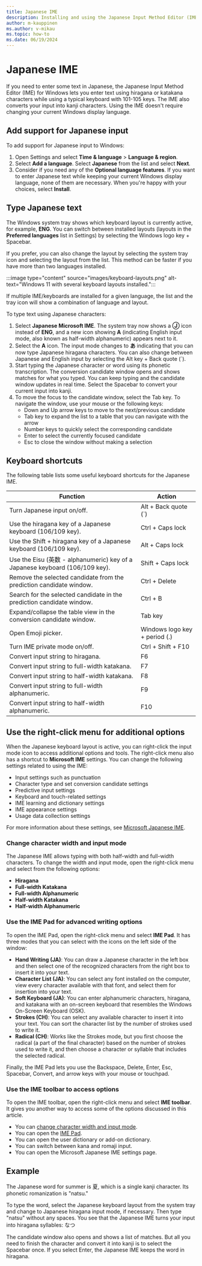 ```yaml
---
title: Japanese IME
description: Installing and using the Japanese Input Method Editor (IME)
author: m-kauppinen
ms.author: v-mikau
ms.topic: how-to
ms.date: 06/19/2024
---
```


# Japanese IME

If you need to enter some text in Japanese, the Japanese Input Method Editor (IME) for Windows lets you enter text using hiragana or katakana characters while using a typical keyboard with 101-105 keys. The IME also converts your input into kanji characters. Using the IME doesn't require changing your current Windows display language.

## Add support for Japanese input

To add support for Japanese input to Windows:

1. Open Settings and select **Time & language** > **Language & region**.
1. Select **Add a language**. Select **Japanese** from the list and select **Next**.
1. Consider if you need any of the **Optional language features**. If you want to enter Japanese text while keeping your current Windows display language, none of them are necessary. When you're happy with your choices, select **Install**.

## Type Japanese text

The Windows system tray shows which keyboard layout is currently active, for example, **ENG**. You can switch between installed layouts (layouts in the **Preferred languages** list in Settings) by selecting the Windows logo key + Spacebar.

If you prefer, you can also change the layout by selecting the system tray icon and selecting the layout from the list. This method can be faster if you have more than two languages installed.

:::image type="content" source="images/keyboard-layouts.png" alt-text="Windows 11 with several keyboard layouts installed.":::

If multiple IME/keyboards are installed for a given language, the list and the tray icon will show a combination of language and layout.

To type text using Japanese characters:

1. Select **Japanese Microsoft IME**. The system tray now shows a **Ⓙ** icon instead of **ENG**, and a new icon showing **A** (indicating English input mode, also known as half-width alphanumeric) appears next to it.
1. Select the **A** icon. The input mode changes to **あ** indicating that you can now type Japanese hiragana characters. You can also change between Japanese and English input by selecting the Alt key + Back quote (`).
1. Start typing the Japanese character or word using its phonetic transcription. The conversion candidate window opens and shows matches for what you typed. You can keep typing and the candidate window updates in real time. Select the Spacebar to convert your current input into kanji.
1. To move the focus to the candidate window, select the Tab key. To navigate the window, use your mouse or the following keys:
    - Down and Up arrow keys to move to the next/previous candidate
    - Tab key to expand the list to a table that you can navigate with the arrow
    - Number keys to quickly select the corresponding candidate
    - Enter to select the currently focused candidate
    - Esc to close the window without making a selection

## Keyboard shortcuts

The following table lists some useful keyboard shortcuts for the Japanese IME.

| Function | Action |
|----------|--------|
|Turn Japanese input on/off. |Alt + Back quote (`) |
|Use the hiragana key of a Japanese keyboard (106/109 key). |Ctrl + Caps lock |
|Use the Shift + hiragana key of a Japanese keyboard (106/109 key). |Alt + Caps lock |
|Use the Eisu (英数 - alphanumeric) key of a Japanese keyboard (106/109 key). |Shift + Caps lock |
|Remove the selected candidate from the prediction candidate window. |Ctrl + Delete |
|Search for the selected candidate in the prediction candidate window. |Ctrl + B |
|Expand/collapse the table view in the conversion candidate window. |Tab key |
|Open Emoji picker. |Windows logo key + period (.) |
|Turn IME private mode on/off. |Ctrl + Shift + F10 |
|Convert input string to hiragana. |F6 |
|Convert input string to full-width katakana. |F7 |
|Convert input string to half-width katakana. |F8 |
|Convert input string to full-width alphanumeric. |F9 |
|Convert input string to half-width alphanumeric. |F10 |

## Use the right-click menu for additional options

When the Japanese keyboard layout is active, you can right-click the input mode icon to access additional options and tools. The right-click menu also has a shortcut to **Microsoft IME** settings. You can change the following settings related to using the IME:

- Input settings such as punctuation
- Character type and set conversion candidate settings
- Predictive input settings
- Keyboard and touch-related settings
- IME learning and dictionary settings
- IME appearance settings
- Usage data collection settings

For more information about these settings, see [Microsoft Japanese IME](https://support.microsoft.com/en-us/windows/microsoft-japanese-ime-da40471d-6b91-4042-ae8b-713a96476916#ID0EBBL=English_keyboard_(101/102_key)).

### Change character width and input mode

The Japanese IME allows typing with both half-width and full-width characters. To change the width and input mode, open the right-click menu and select from the following options:

- **Hiragana**
- **Full-width Katakana**
- **Full-width Alphanumeric**
- **Half-width Katakana**
- **Half-width Alphanumeric**

### Use the IME Pad for advanced writing options

To open the IME Pad, open the right-click menu and select **IME Pad**. It has three modes that you can select with the icons on the left side of the window:

- **Hand Writing (JA)**: You can draw a Japanese character in the left box and then select one of the recognized characters from the right box to insert it into your text.
- **Character List (JA)**: You can select any font installed on the computer, view every character available with that font, and select them for insertion into your text.
- **Soft Keyboard (JA)**: You can enter alphanumeric characters, hiragana, and katakana with an on-screen keyboard that resembles the Windows On-Screen Keyboard (OSK).
- **Strokes (CH)**: You can select any available character to insert it into your text. You can sort the character list by the number of strokes used to write it.
- **Radical (CH)**: Works like the Strokes mode, but you first choose the radical (a part of the final character) based on the number of strokes used to write it, and then choose a character or syllable that includes the selected radical.

Finally, the IME Pad lets you use the Backspace, Delete, Enter, Esc, Spacebar, Convert, and arrow keys with your mouse or touchpad.

### Use the IME toolbar to access options

To open the IME toolbar, open the right-click menu and select **IME toolbar**. It gives you another way to access some of the options discussed in this article.

- You can [change character width and input mode](#change-character-width-and-input-mode).
- You can open the [IME Pad](#use-the-ime-pad-for-advanced-writing-options).
- You can open the user dictionary or add-on dictionary.
- You can switch between kana and romaji input.
- You can open the Microsoft Japanese IME settings page.

## Example

The Japanese word for summer is 夏, which is a single kanji character. Its phonetic romanization is "natsu."

To type the word, select the Japanese keyboard layout from the system tray and change to Japanese hiragana input mode, if necessary. Then type "natsu" without any spaces. You see that the Japanese IME turns your input into hiragana syllables: なつ

The candidate window also opens and shows a list of matches. But all you need to finish the character and convert it into kanji is to select the Spacebar once. If you select Enter, the Japanese IME keeps the word in hiragana.
